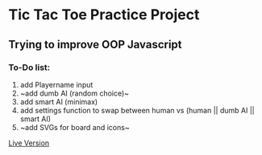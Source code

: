 Tic Tac Toe Practice Project
========

Trying to improve OOP Javascript
------------

### To-Do list:

1. add Playername input
2. ~add dumb AI (random choice)~
3. add smart AI (minimax)
4. add settings function to swap between human vs (human || dumb AI || smart AI)
5. ~add SVGs for board and icons~

[Live Version](https://fiireball.github.io/TicTacToe/)